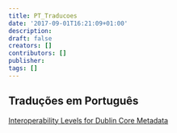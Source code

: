 ```yaml
---
title: PT_Traducoes
date: '2017-09-01T16:21:09+01:00'
description: 
draft: false
creators: []
contributors: []
publisher: 
tags: []
---
```


## Traduções em Português 

[Interoperability Levels for Dublin Core Metadata](/archive/mediawiki_wiki/PT_Tradu%C3%A7%C3%B5es/N%C3%ADveis_de_Interoperabilidade "PT Traduções/Níveis de Interoperabilidade")

<!-- 
NewPP limit report
Preprocessor node count: 2/1000000
Post-expand include size: 0/2097152 bytes
Template argument size: 0/2097152 bytes
Expensive parser function count: 0/100
-->
